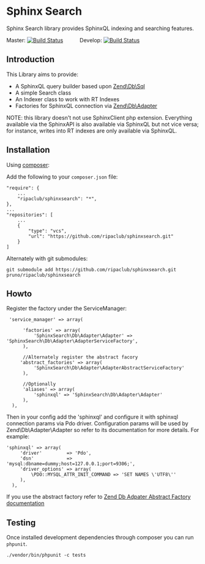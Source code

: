 # Sphinx Search

Sphinx Search library provides SphinxQL indexing and searching features.

Master: [![Build Status](https://travis-ci.org/ripaclub/sphinxsearch.png?branch=master)](https://travis-ci.org/ripaclub/sphinxsearch)
&nbsp;&nbsp;&nbsp;&nbsp;&nbsp;&nbsp;&nbsp;&nbsp;&nbsp;
Develop: [![Build Status](https://travis-ci.org/ripaclub/sphinxsearch.png?branch=develop)](https://travis-ci.org/ripaclub/sphinxsearch)

Introduction
---

This Library aims to provide:

 - A SphinxQL query builder based upon [Zend\Db\Sql](http://framework.zend.com/manual/2.2/en/modules/zend.db.sql.html)
 - A simple Search class
 - An Indexer class to work with RT Indexes
 - Factories for SphinxQL connection via [Zend\Db\Adapter](http://framework.zend.com/manual/2.2/en/modules/zend.db.adapter.html)
 
NOTE: this library doesn't not use SphinxClient php extension. Everything available via the SphinxAPI is also available via SphinxQL but not vice versa; for instance, writes into RT indexes are only available via SphinxQL.

Installation
---

Using [composer](http://getcomposer.org/):

Add the following to your `composer.json` file:

    "require": {
        ...
        "ripaclub/sphinxsearch": "*",
    },
    ...
    "repositories": [
        ...
        {
            "type": "vcs",
            "url": "https://github.com/ripaclub/sphinxsearch.git"
        }
    ]

Alternately with git submodules:

    git submodule add https://github.com/ripaclub/sphinxsearch.git pruno/ripaclub/sphinxsearch


Howto
---

Register the factory under the ServiceManager:

     'service_manager' => array(
     
          'factories' => array(
              'SphinxSearch\Db\Adapter\Adapter' => 'SphinxSearch\Db\Adapter\AdapterServiceFactory',
          ),
          
          //Alternately register the abstract facory
         'abstract_factories' => array(
              'SphinxSearch\Db\Adapter\AdapterAbstractServiceFactory'
          ),
          
          //Optionally
          'aliases' => array(
              'sphinxql' => 'SphinxSearch\Db\Adapter\Adapter'
          ),
      ),

Then in your config add the 'sphinxql' and configure it with sphinxql connection params via Pdo driver. Configuration params will be used by Zend\Db\Adapter\Adapter so refer to its documentation for more details. For example:

    'sphinxql' => array(
         'driver'         => 'Pdo',
         'dsn'            => 'mysql:dbname=dummy;host=127.0.0.1;port=9306;',
         'driver_options' => array(
             \PDO::MYSQL_ATTR_INIT_COMMAND => 'SET NAMES \'UTF8\''
         ),
      ),

If you use the abstract factory refer to [Zend Db Adpater Abstract Factory documentation](http://framework.zend.com/manual/2.2/en/modules/zend.mvc.services.html#zend-db-adapter-adapterabstractservicefactory)

## Testing

Once installed development dependencies through composer you can run `phpunit`.

```{bash}
./vendor/bin/phpunit -c tests
```

